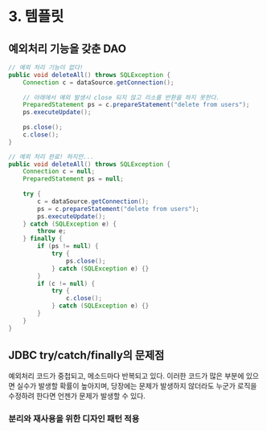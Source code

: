 # 3. 템플릿

## 예외처리 기능을 갖춘 DAO

```java
// 예외 처리 기능이 없다!
public void deleteAll() throws SQLException {
    Connection c = dataSource.getConnection();
    
    // 아래에서 예외 발생시 close 되지 않고 리소를 반환을 하지 못한다.
    PreparedStatement ps = c.prepareStatement("delete from users");
    ps.executeUpdate();
    
    ps.close();
    c.close();
}
```

```java
// 예외 처리 완료! 하지만...
public void deleteAll() throws SQLException {
    Connection c = null;
    PreparedStatement ps = null;
    
    try {
        c = dataSource.getConnection();
        ps = c.prepareStatement("delete from users");
        ps.executeUpdate();
    } catch (SQLException e) {
        throw e;
    } finally {
        if (ps != null) {
            try {
                ps.close();
            } catch (SQLException e) {}
        }
        if (c != null) {
            try {
                c.close();
            } catch (SQLException e) {}
        }
    }
}
```

## JDBC try/catch/finally의 문제점

예외처리 코드가 중첩되고, 메소드마다 반복되고 있다. 이러한 코드가 많은 부분에 있으면 실수가 발생할 확률이 높아지며, 당장에는 문제가 발생하지 않더라도 누군가 로직을 수정하려 한다면 언젠가 문제가 발생할 수 있다.

### 분리와 재사용을 위한 디자인 패턴 적용

